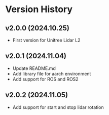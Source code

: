# Version History

## v2.0.0 (2024.10.25)
- First version for Unitree Lidar L2

## v2.0.1 (2024.11.04)
- Update README.md
- Add library file for aarch environment
- Add support for ROS and ROS2

## v2.0.2 (2024.11.05)
- Add support for start and stop lidar rotation